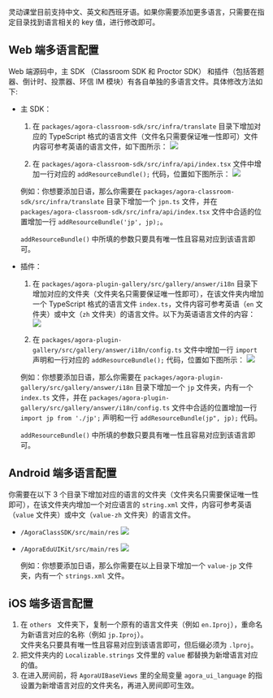 灵动课堂目前支持中文、英文和西班牙语。如果你需要添加更多语言，只需要在指定目录找到语言相关的 key 值，进行修改即可。

## Web 端多语言配置

Web 端源码中，主 SDK （Classroom SDK 和 Proctor SDK） 和插件（包括答题器、倒计时、投票器、环信 IM 模块）有各自单独的多语言文件。具体修改方法如下:

- 主 SDK：
  
  1. 在 `packages/agora-classroom-sdk/src/infra/translate` 目录下增加对应的 TypeScript 格式的语言文件（文件名只需要保证唯一性即可）文件内容可参考英语的语言文件，如下图所示：
  ![](https://web-cdn.agora.io/docs-files/1680084679972)

  2. 在 `packages/agora-classroom-sdk/src/infra/api/index.tsx` 文件中增加一行对应的 `addResourceBundle();` 代码，位置如下图所示：
  ![](https://web-cdn.agora.io/docs-files/1680084689520)

  例如：你想要添加日语，那么你需要在 `packages/agora-classroom-sdk/src/infra/translate` 目录下增加一个 `jpn.ts` 文件，并在 `packages/agora-classroom-sdk/src/infra/api/index.tsx` 文件中合适的位置增加一行 `addResourceBundle('jp', jp);`。
  <div class="alert info"><code>addResourceBundle()</code> 中所填的参数只要具有唯一性且容易对应到该语言即可。</div>


- 插件：

  1. 在 `packages/agora-plugin-gallery/src/gallery/answer/i18n` 目录下增加对应的文件夹（文件夹名只需要保证唯一性即可），在该文件夹内增加一个 TypeScript 格式的语言文件 `index.ts`，文件内容可参考英语（`en` 文件夹）或中文（`zh` 文件夹）的语言文件。以下为英语语言文件的内容：
  ![](https://web-cdn.agora.io/docs-files/1680084701486)

  2. 在 `packages/agora-plugin-gallery/src/gallery/answer/i18n/config.ts` 文件中增加一行 `import` 声明和一行对应的 `addResourceBundle();` 代码，位置如下图所示：
  ![](https://web-cdn.agora.io/docs-files/1680084710288)

  例如：你想要添加日语，那么你需要在 `packages/agora-plugin-gallery/src/gallery/answer/i18n` 目录下增加一个 `jp` 文件夹，内有一个 `index.ts` 文件，并在 `packages/agora-plugin-gallery/src/gallery/answer/i18n/config.ts` 文件中合适的位置增加一行 `import jp from './jp';` 声明和一行 `addResourceBundle(jp", jp);` 代码。
  <div class="alert info"><code>addResourceBundle()</code> 中所填的参数只要具有唯一性且容易对应到该语言即可。 </div>

## Android 端多语言配置

你需要在以下 3 个目录下增加对应的语言的文件夹（文件夹名只需要保证唯一性即可），在该文件夹内增加一个对应语言的 `string.xml` 文件，内容可参考英语（`value` 文件夹）或中文（`value-zh` 文件夹）的语言文件。

- `/AgoraClassSDK/src/main/res`
  ![](https://web-cdn.agora.io/docs-files/1680084721653)

- `/AgoraEduUIKit/src/main/res`
  ![](https://web-cdn.agora.io/docs-files/1680084729669)

  例如：你想要添加日语，那么你需要在以上目录下增加一个 `value-jp` 文件夹，内有一个 `strings.xml` 文件。

## iOS 端多语言配置

1. 在 `others ` 文件夹下，复制一个原有的语言文件夹（例如 `en.Iproj`），重命名为新语言对应的名称（例如 `jp.Iproj`）。
   <div class="alert info">文件夹名只要具有唯一性且容易对应到该语言即可，但后缀必须为 <code>.lproj</code>。</div>
2. 把文件夹内的 `Localizable.strings` 文件里的 `value` 都替换为新增语言对应的值。
3. 在进入房间前，将 `AgoraUIBaseViews` 里的全局变量 `agora_ui_language` 的指设置为新增语言对应的文件夹名，再进入房间即可生效。



